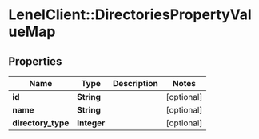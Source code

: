 # LenelClient::DirectoriesPropertyValueMap

## Properties
Name | Type | Description | Notes
------------ | ------------- | ------------- | -------------
**id** | **String** |  | [optional] 
**name** | **String** |  | [optional] 
**directory_type** | **Integer** |  | [optional] 


